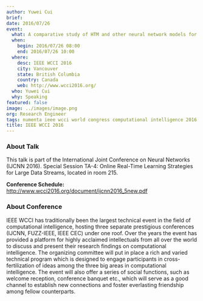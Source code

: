 ```yaml
---
author: Yuwei Cui
brief:
date: 2016/07/26
event:
  what: A comparative study of HTM and other neural network models for online sequence learning with streaming data
  when:
    begin: 2016/07/26 08:00
    end: 2016/07/26 10:00
  where:
    desc: IEEE WCCI 2016
    city: Vancouver
    state: British Columbia
    country: Canada
    web: http://www.wcci2016.org/
  who: Yuwei Cui
  why: Speaking
featured: false
image: ../images/image.png
org: Research Engineer
tags: numenta ieee wcci world congress computational intelligence 2016
title: IEEE WCCI 2016
---
```


### About Talk

This talk is part of the International Joint Conference on Neural Networks
(IJCNN 2016). Special Session TA-4: Online Real-Time Learning Strategies for
Large Data Streams, located in room 215.

**Conference Schedule:**
http://www.wcci2016.org/document/ijcnn2016_5new.pdf


### About Conference

IEEE WCCI has traditionally been the largest technical event in the field of
computational intelligence, hosting three separate prestigious conferences
(IJCNN, FUZZ-IEEE, IEEE CEC) under one roof. Over the years the event has
provided a platform for highly acclaimed intellectuals from all over the world
to discuss and present their research findings on computational intelligence.
The organizing committee will put in place a rich and varied technical program
which is designed to engage participants in cross-fertilization of ideas among
the three big areas in computational intelligence. The event will also offer a
series of social functions, such as welcome reception, conference banquet etc.,
which will serve as a good channel to establish new connections and foster
everlasting friendship among fellow counterparts.
